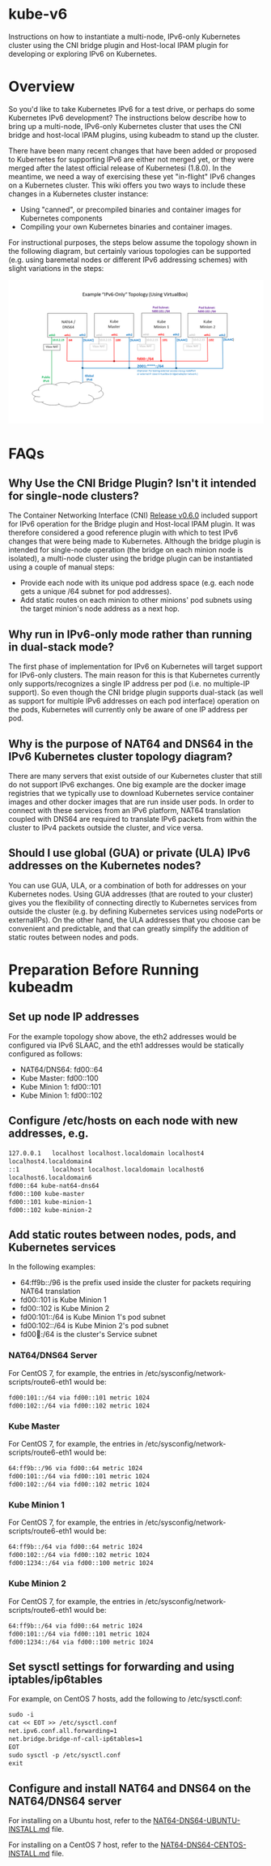 # kube-v6
Instructions on how to instantiate a multi-node, IPv6-only Kubernetes cluster using the CNI bridge plugin and Host-local IPAM plugin for developing or exploring IPv6 on Kubernetes.

# Overview
So you'd like to take Kubernetes IPv6 for a test drive, or perhaps do some Kubernetes IPv6 development? The instructions below describe how to bring up a multi-node, IPv6-only Kubernetes cluster that uses the CNI bridge and host-local IPAM plugins, using kubeadm to stand up the cluster.

There have been many recent changes that have been added or proposed to Kubernetes for supporting IPv6 are either not merged yet, or they were merged after the latest official release of Kubernetesi (1.8.0). In the meantime, we need a way of exercising these yet "in-flight" IPv6 changes on a Kubernetes cluster. This wiki offers you two ways to include these changes in a Kubernetes cluster instance:

 * Using "canned", or precompiled binaries and container images for Kubernetes components
 * Compiling your own Kubernetes binaries and container images.

For instructional purposes, the steps below assume the topology shown in the following diagram, but certainly various topologies can be supported (e.g. using baremetal nodes or different IPv6 addressing schemes) with slight variations in the steps:

![Screenshot](kubernetes_ipv6_topology.png)

# FAQs

## Why Use the CNI Bridge Plugin? Isn't it intended for single-node clusters?
The Container Networking Interface (CNI) [Release v0.6.0](https://github.com/containernetworking/plugins/releases/tag/v0.6.0) included support for IPv6 operation for the Bridge plugin and Host-local IPAM plugin. It was therefore considered a good reference plugin with which to test IPv6 changes that were being made to Kubernetes. Although the bridge plugin is intended for single-node operation (the bridge on each minion node is isolated), a multi-node cluster using the bridge plugin
can be instantiated using a couple of manual steps:

 * Provide each node with its unique pod address space (e.g. each node gets a unique /64 subnet for pod addresses).
 * Add static routes on each minion to other minions' pod subnets using the target minion's node address as a next hop.

## Why run in IPv6-only mode rather than running in dual-stack mode?
The first phase of implementation for IPv6 on Kubernetes will target support for IPv6-only clusters. The main reason for this is that Kubernetes currently only supports/recognizes a single IP address per pod (i.e. no multiple-IP support). So even though the CNI bridge plugin supports dual-stack (as well as support for multiple IPv6 addresses on each pod interface) operation on the pods, Kubernetes will currently only be aware of one IP address per pod.

## Why is the purpose of NAT64 and DNS64 in the IPv6 Kubernetes cluster topology diagram?
There are many servers that exist outside of our Kubernetes cluster that still do not support IPv6 exchanges. One big example are the docker image registries that we typically use to download Kubernetes service container images and other docker images that are run inside user pods. In order to connect with these services from an IPv6 platform, NAT64 translation coupled with DNS64 are required to translate IPv6 packets from within the cluster to IPv4 packets outside the cluster,
and vice versa.

## Should I use global (GUA) or private (ULA) IPv6 addresses on the Kubernetes nodes?
You can use GUA, ULA, or a combination of both for addresses on your Kubernetes nodes. Using GUA addresses (that are routed to your cluster) gives you the flexibility of connecting directly to Kubernetes services from outside the cluster (e.g. by defining Kubernetes services using nodePorts or externalIPs). On the other hand, the ULA addresses that you choose can be convenient and predictable, and that can greatly simplify the addition of static routes between nodes and pods.

# Preparation Before Running kubeadm

## Set up node IP addresses
For the example topology show above, the eth2 addresses would be configured via IPv6 SLAAC, and the eth1 addresses would be statically configured as follows:
 * NAT64/DNS64:   fd00::64
 * Kube Master:   fd00::100
 * Kube Minion 1: fd00::101
 * Kube Minion 1: fd00::102

## Configure /etc/hosts on each node with new addresses, e.g.
```
127.0.0.1   localhost localhost.localdomain localhost4 localhost4.localdomain4
::1         localhost localhost.localdomain localhost6 localhost6.localdomain6
fd00::64 kube-nat64-dns64
fd00::100 kube-master
fd00::101 kube-minion-1
fd00::102 kube-minion-2
```

## Add static routes between nodes, pods, and Kubernetes services
In the following examples:
 * 64:ff9b::/96   is the prefix used inside the cluster for packets requiring NAT64 translation
 * fd00::101      is Kube Minion 1
 * fd00::102      is Kube Minion 2
 * fd00:101::/64  is Kube Minion 1's pod subnet
 * fd00:102::/64  is Kube Minion 2's pod subnet
 * fd00:1234::/64 is the cluster's Service subnet

### NAT64/DNS64 Server
For CentOS 7, for example, the entries in /etc/sysconfig/network-scripts/route6-eth1 would be:
```
fd00:101::/64 via fd00::101 metric 1024
fd00:102::/64 via fd00::102 metric 1024
```

### Kube Master
For CentOS 7, for example, the entries in /etc/sysconfig/network-scripts/route6-eth1 would be:
```
64:ff9b::/96 via fd00::64 metric 1024
fd00:101::/64 via fd00::101 metric 1024
fd00:102::/64 via fd00::102 metric 1024
```

### Kube Minion 1
For CentOS 7, for example, the entries in /etc/sysconfig/network-scripts/route6-eth1 would be:
```
64:ff9b::/64 via fd00::64 metric 1024
fd00:102::/64 via fd00::102 metric 1024
fd00:1234::/64 via fd00::100 metric 1024
```

### Kube Minion 2
For CentOS 7, for example, the entries in /etc/sysconfig/network-scripts/route6-eth1 would be:
```
64:ff9b::/64 via fd00::64 metric 1024
fd00:101::/64 via fd00::101 metric 1024
fd00:1234::/64 via fd00::100 metric 1024
```

## Set sysctl settings for forwarding and using iptables/ip6tables
For example, on CentOS 7 hosts, add the following to /etc/sysctl.conf:
```
sudo -i
cat << EOT >> /etc/sysctl.conf
net.ipv6.conf.all.forwarding=1
net.bridge.bridge-nf-call-ip6tables=1
EOT
sudo sysctl -p /etc/sysctl.conf
exit
```

## Configure and install NAT64 and DNS64 on the NAT64/DNS64 server
For installing on a Ubuntu host, refer to the [NAT64-DNS64-UBUNTU-INSTALL.md](NAT64-DNS64-UBUNTU-INSTALL.md) file.

For installing on a CentOS 7 host, refer to the [NAT64-DNS64-CENTOS-INSTALL.md](NAT64-DNS64-UBUNTU-INSTALL.md) file.

